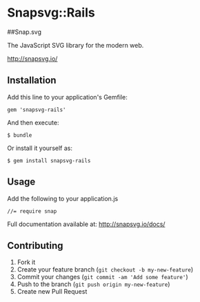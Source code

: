 # Snapsvg::Rails

##Snap.svg

The JavaScript SVG library for the modern web.

http://snapsvg.io/

## Installation

Add this line to your application's Gemfile:

    gem 'snapsvg-rails'

And then execute:

    $ bundle

Or install it yourself as:

    $ gem install snapsvg-rails

## Usage

Add the following to your application.js

    //= require snap

Full documentation available at: http://snapsvg.io/docs/

## Contributing

1. Fork it
2. Create your feature branch (`git checkout -b my-new-feature`)
3. Commit your changes (`git commit -am 'Add some feature'`)
4. Push to the branch (`git push origin my-new-feature`)
5. Create new Pull Request
